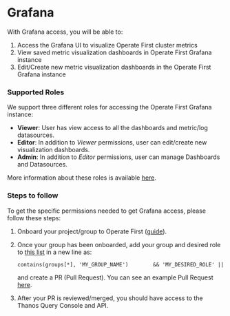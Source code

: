# Grafana

With Grafana access, you will be able to:
1. Access the Grafana UI to visualize Operate First cluster metrics
2. View saved metric visualization dashboards in Operate First Grafana instance
3. Edit/Create new metric visualization dashboards in the Operate First Grafana instance

### Supported Roles
We support three different roles for accessing the Operate First Grafana instance:
* **Viewer**: User has view access to all the dashboards and metric/log datasources.
* **Editor**: In addition to *Viewer* permissions, user can edit/create new visualization dashboards.
* **Admin**: In addition to *Editor* permissions, user can manage Dashboards and Datasources.

More information about these roles is available [here](https://grafana.com/docs/grafana/latest/permissions/organization_roles/#compare-roles).


### Steps to follow
To get the specific permissions needed to get Grafana access, please follow these steps:

1. Onboard your project/group to Operate First ([guide](https://github.com/operate-first/hitchhikers-guide/blob/main/pages/onboarding_project.ipynb)).
2. Once your group has been onboarded, add your group and desired role to [this list](https://github.com/operate-first/apps/blob/master/grafana/overlays/moc/smaug/grafana-oauth.yaml#L29) in a new line as: <br>

   `contains(groups[*], 'MY_GROUP_NAME')        && 'MY_DESIRED_ROLE' ||` <br>

   and create a PR (Pull Request). You can see an example Pull Request [here](https://github.com/operate-first/apps/pull/1323).

3. After your PR is reviewed/merged, you should have access to the Thanos Query Console and API.
